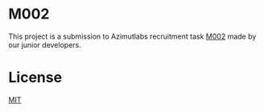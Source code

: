 # M002
This project is a submission to Azimutlabs recruitment task
[M002](https://github.com/azimutlabs/recruitment-tasks/tree/master/front/M002)
made by our junior developers.

# License
[MIT](LICENSE)
